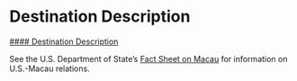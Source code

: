 # Destination Description

[#### Destination Description](javascript:void(0); "Destination Description")

See the U.S. Department of State’s [Fact Sheet on Macau](https://www.state.gov/u-s-relations-with-macau/) for information on U.S.-Macau relations.